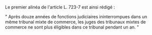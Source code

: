   
Le premier alinéa de l'article L. 723-7 est ainsi rédigé :   

  
" Après douze années de fonctions judiciaires ininterrompues dans un même tribunal mixte de commerce, les juges des tribunaux mixtes de commerce ne sont plus éligibles dans ce tribunal pendant un an. "  

